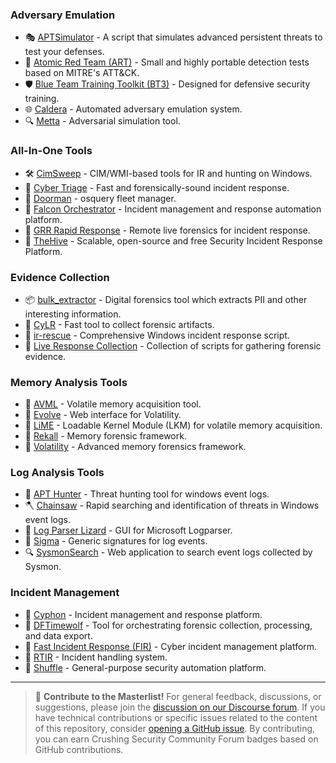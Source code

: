 ### Adversary Emulation

- 🎭 [APTSimulator](https://github.com/NextronSystems/APTSimulator) - A script that simulates advanced persistent threats to test your defenses.
- 🎯 [Atomic Red Team (ART)](https://github.com/redcanaryco/atomic-red-team) - Small and highly portable detection tests based on MITRE's ATT&CK.
- 🛡️ [Blue Team Training Toolkit (BT3)](https://github.com/blueteamtrainingtoolkit/bt3) - Designed for defensive security training.
- 🌐 [Caldera](https://github.com/mitre/caldera) - Automated adversary emulation system.
- 🔍 [Metta](https://github.com/uber-common/metta) - Adversarial simulation tool.

### All-In-One Tools

- 🛠️ [CimSweep](https://github.com/PowerShellMafia/CimSweep) - CIM/WMI-based tools for IR and hunting on Windows.
- 🚀 [Cyber Triage](https://www.cybertriage.com/) - Fast and forensically-sound incident response.
- 🚪 [Doorman](https://github.com/mwielgoszewski/doorman) - osquery fleet manager.
- 🦅 [Falcon Orchestrator](https://github.com/CrowdStrike/falcon-orchestrator) - Incident management and response automation platform.
- 🌊 [GRR Rapid Response](https://github.com/google/grr) - Remote live forensics for incident response.
- 🐝 [TheHive](https://github.com/TheHive-Project/TheHive) - Scalable, open-source and free Security Incident Response Platform.

### Evidence Collection

- 📦 [bulk_extractor](https://github.com/simsong/bulk_extractor) - Digital forensics tool which extracts PII and other interesting information.
- 🌟 [CyLR](https://github.com/orlikoski/CyLR) - Fast tool to collect forensic artifacts.
- 🚒 [ir-rescue](https://github.com/diogo-fernan/ir-rescue) - Comprehensive Windows incident response script.
- 📖 [Live Response Collection](https://github.com/kevthehermit/LiveResponseCollection) - Collection of scripts for gathering forensic evidence.

### Memory Analysis Tools

- 🧠 [AVML](https://github.com/microsoft/avml) - Volatile memory acquisition tool.
- 🌱 [Evolve](https://github.com/JamesHabben/evolve) - Web interface for Volatility.
- 🍋 [LiME](https://github.com/504ensicsLabs/LiME) - Loadable Kernel Module (LKM) for volatile memory acquisition.
- 🌌 [Rekall](https://github.com/google/rekall) - Memory forensic framework.
- 🌌 [Volatility](https://github.com/volatilityfoundation/volatility) - Advanced memory forensics framework.

### Log Analysis Tools

- 📜 [APT Hunter](https://github.com/StrangerealIntel/APT-Hunter) - Threat hunting tool for windows event logs.
- 🪓 [Chainsaw](https://github.com/countercept/chainsaw) - Rapid searching and identification of threats in Windows event logs.
- 🦎 [Log Parser Lizard](https://lizardlabs.net/log_parser_lizard.aspx) - GUI for Microsoft Logparser.
- 📝 [Sigma](https://github.com/Neo23x0/sigma) - Generic signatures for log events.
- 🔍 [SysmonSearch](https://github.com/JPCERTCC/SysmonSearch) - Web application to search event logs collected by Sysmon.

### Incident Management

- 🚨 [Cyphon](https://github.com/dunbarcyber/cyphon) - Incident management and response platform.
- 🐺 [DFTimewolf](https://github.com/log2timeline/dftimewolf) - Tool for orchestrating forensic collection, processing, and data export.
- 🚀 [Fast Incident Response (FIR)](https://github.com/certsocietegenerale/FIR) - Cyber incident management platform.
- 🎫 [RTIR](https://bestpractical.com/rtir/) - Incident handling system.
- 🔄 [Shuffle](https://github.com/frikky/Shuffle) - General-purpose security automation platform.

---

> 💬 **Contribute to the Masterlist!** For general feedback, discussions, or suggestions, please join the [discussion on our Discourse forum](https://community.crushingsecurity.com/t/blue-team-tools-master/118). If you have technical contributions or specific issues related to the content of this repository, consider [opening a GitHub issue](https://github.com/crushing-security/Crushing-Security-Community/issues). By contributing, you can earn Crushing Security Community Forum badges based on GitHub contributions.
